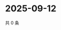 # 2025-09-12

共 0 条

<!-- BEGIN ZHIHUQUESTIONS -->
<!-- 最后更新时间 Fri Sep 12 2025 10:14:16 GMT+0800 (China Standard Time) -->

<!-- END ZHIHUQUESTIONS -->
